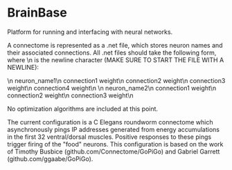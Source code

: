 # BrainBase
Platform for running and interfacing with neural networks.

A connectome is represented as a .net file, which stores neuron names and their associated connections. All .net files should take the following form, where \n is the newline character (MAKE SURE TO START THE FILE WITH A NEWLINE):

\n
neuron_name1\n
connection1 weight\n
connection2 weight\n
connection3 weight\n
connection4 weight\n
\n
neuron_name2\n
connection1 weight\n
connection2 weight\n
connection3 weight\n

No optimization algorithms are included at this point.

The current configuration is a C Elegans roundworm connectome which asynchronously pings IP addresses generated from energy accumulations in the first 32 ventral/dorsal muscles. Positive responses to these pings trigger firing of the "food" neurons. This configuration is based on the work of Timothy Busbice (github.com/Connectome/GoPiGo) and Gabriel Garrett (github.com/ggaabe/GoPiGo).
